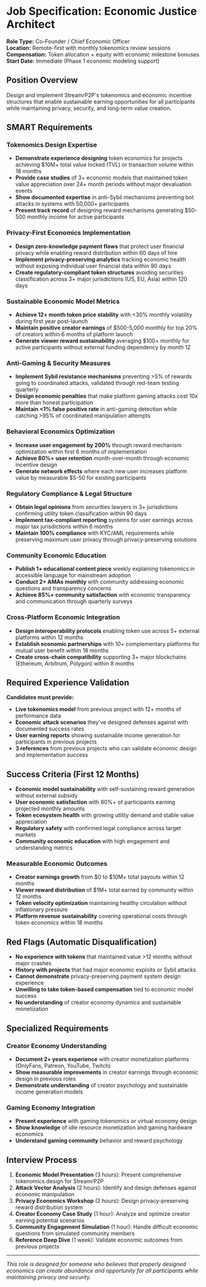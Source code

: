 # Job Specification: Economic Justice Architect
**Role Type:** Co-Founder / Chief Economic Officer  
**Location:** Remote-first with monthly tokenomics review sessions  
**Compensation:** Token allocation + equity with economic milestone bonuses  
**Start Date:** Immediate (Phase 1 economic modeling support)

## Position Overview
Design and implement StreamrP2P's tokenomics and economic incentive structures that enable sustainable earning opportunities for all participants while maintaining privacy, security, and long-term value creation.

## SMART Requirements

### Tokenomics Design Expertise
- **Demonstrate experience designing** token economics for projects achieving $10M+ total value locked (TVL) or transaction volume within 18 months
- **Provide case studies** of 3+ economic models that maintained token value appreciation over 24+ month periods without major devaluation events
- **Show documented expertise** in anti-Sybil mechanisms preventing bot attacks in systems with 50,000+ participants
- **Present track record** of designing reward mechanisms generating $50-500 monthly income for active participants

### Privacy-First Economics Implementation
- **Design zero-knowledge payment flows** that protect user financial privacy while enabling reward distribution within 60 days of hire
- **Implement privacy-preserving analytics** tracking economic health without exposing individual user financial data within 90 days
- **Create regulatory-compliant token structures** avoiding securities classification across 3+ major jurisdictions (US, EU, Asia) within 120 days

### Sustainable Economic Model Metrics
- **Achieve 12+ month token price stability** with <30% monthly volatility during first year post-launch
- **Maintain positive creator earnings** of $500-5,000 monthly for top 20% of creators within 6 months of platform launch
- **Generate viewer reward sustainability** averaging $100+ monthly for active participants without external funding dependency by month 12

### Anti-Gaming & Security Measures
- **Implement Sybil resistance mechanisms** preventing >5% of rewards going to coordinated attacks, validated through red-team testing quarterly
- **Design economic penalties** that make platform gaming attacks cost 10x more than honest participation
- **Maintain <1% false positive rate** in anti-gaming detection while catching >95% of coordinated manipulation attempts

### Behavioral Economics Optimization
- **Increase user engagement by 200%** through reward mechanism optimization within first 6 months of implementation
- **Achieve 80%+ user retention** month-over-month through economic incentive design
- **Generate network effects** where each new user increases platform value by measurable $5-50 for existing participants

### Regulatory Compliance & Legal Structure
- **Obtain legal opinions** from securities lawyers in 3+ jurisdictions confirming utility token classification within 90 days
- **Implement tax-compliant reporting** systems for user earnings across major tax jurisdictions within 6 months
- **Maintain 100% compliance** with KYC/AML requirements while preserving maximum user privacy through privacy-preserving solutions

### Community Economic Education
- **Publish 1+ educational content piece** weekly explaining tokenomics in accessible language for mainstream adoption
- **Conduct 2+ AMAs monthly** with community addressing economic questions and transparency concerns
- **Achieve 85%+ community satisfaction** with economic transparency and communication through quarterly surveys

### Cross-Platform Economic Integration
- **Design interoperability protocols** enabling token use across 5+ external platforms within 12 months
- **Establish economic partnerships** with 10+ complementary platforms for mutual user benefit within 18 months
- **Create cross-chain compatibility** supporting 3+ major blockchains (Ethereum, Arbitrum, Polygon) within 8 months

## Required Experience Validation
**Candidates must provide:**
- **Live tokenomics model** from previous project with 12+ months of performance data
- **Economic attack scenarios** they've designed defenses against with documented success rates
- **User earning reports** showing sustainable income generation for participants in previous projects
- **3 references** from previous projects who can validate economic design and implementation success

## Success Criteria (First 12 Months)
- **Economic model sustainability** with self-sustaining reward generation without external subsidy
- **User economic satisfaction** with 80%+ of participants earning projected monthly amounts
- **Token ecosystem health** with growing utility demand and stable value appreciation
- **Regulatory safety** with confirmed legal compliance across target markets
- **Community economic education** with high engagement and understanding metrics

### Measurable Economic Outcomes
- **Creator earnings growth** from $0 to $10M+ total payouts within 12 months
- **Viewer reward distribution** of $1M+ total earned by community within 12 months  
- **Token velocity optimization** maintaining healthy circulation without inflationary pressure
- **Platform revenue sustainability** covering operational costs through token economics within 18 months

## Red Flags (Automatic Disqualification)
- **No experience with tokens** that maintained value >12 months without major crashes
- **History with projects** that had major economic exploits or Sybil attacks
- **Cannot demonstrate** privacy-preserving payment system design experience
- **Unwilling to take token-based compensation** tied to economic model success
- **No understanding** of creator economy dynamics and sustainable monetization

## Specialized Requirements
### Creator Economy Understanding
- **Document 2+ years experience** with creator monetization platforms (OnlyFans, Patreon, YouTube, Twitch)
- **Show measurable improvements** in creator earnings through economic design in previous roles
- **Demonstrate understanding** of creator psychology and sustainable income generation models

### Gaming Economy Integration
- **Present experience** with gaming tokenomics or virtual economy design
- **Show knowledge** of idle resource monetization and gaming hardware economics
- **Understand gaming community** behavior and reward psychology

## Interview Process
1. **Economic Model Presentation** (3 hours): Present comprehensive tokenomics design for StreamrP2P
2. **Attack Vector Analysis** (2 hours): Identify and design defenses against economic manipulation
3. **Privacy Economics Workshop** (2 hours): Design privacy-preserving reward distribution system
4. **Creator Economy Case Study** (1 hour): Analyze and optimize creator earning potential scenarios
5. **Community Engagement Simulation** (1 hour): Handle difficult economic questions from simulated community members
6. **Reference Deep Dive** (1 week): Validate economic outcomes from previous projects

---
*This role is designed for someone who believes that properly designed economics can create abundance and opportunity for all participants while maintaining privacy and security.* 